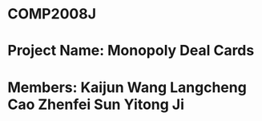 # COMP2008J
# Project Name: Monopoly Deal Cards
# Members: Kaijun Wang  Langcheng Cao  Zhenfei Sun  Yitong Ji
